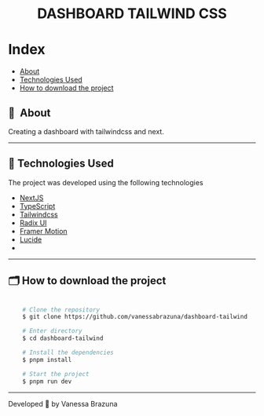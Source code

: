 <h1 align="center">
    DASHBOARD TAILWIND CSS
</h1>

# Index

- [About](#-about)
- [Technologies Used](#-technologies-used)
- [How to download the project](#-how-to-download-the-project)

## 🔖&nbsp; About

Creating a dashboard with tailwindcss and next.

---

## 🚀 Technologies Used

The project was developed using the following technologies

- [NextJS](https://nextjs.org)
- [TypeScript](https://www.typescriptlang.org)
- [Tailwindcss](https://tailwindcss.com)
- [Radix UI](https://www.radix-ui.com/primitives)
- [Framer Motion](https://www.framer.com/motion/)
- [Lucide](https://lucide.dev)
- [ ](https://)

---

## 🗂 How to download the project

```bash

    # Clone the repository
    $ git clone https://github.com/vanessabrazuna/dashboard-tailwind

    # Enter directory
    $ cd dashboard-tailwind

    # Install the dependencies
    $ pnpm install

    # Start the project
    $ pnpm run dev
```

---

Developed 💜 by Vanessa Brazuna
